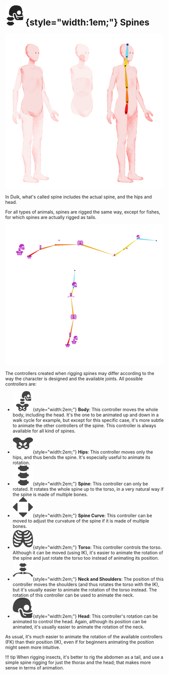 # ![](../../../img/duik/icons/spine.svg){style="width:1em;"} Spines

![](../../../img/illustration/spine.png)

In Duik, what's called spine includes the actual spine, and the hips and head.

For all types of animals, spines are rigged the same way, except for fishes, for which spines are actually rigged as tails.

![](../../../img/duik/bones/spines_00000.png)

The controllers created when rigging spines may differ according to the way the character is designed and the available joints. All possible controllers are:

- ![](../../../img/duik/icons/body.svg){style="width:2em;"} **Body**: This controller moves the whole body, including the head. It's the one to be animated up and down in a walk cycle for example, but except for this specific case, it's more subtle to animate the other controllers of the spine. This controller is always available for all kind of spines.
- ![](../../../img/duik/icons/hips.svg){style="width:2em;"} **Hips**: This controller moves only the hips, and thus bends the spine. It's especially useful to animate its rotation.
- ![](../../../img/duik/icons/vertebrae.svg){style="width:2em;"} **Spine**: This controller can only be rotated. It rotates the whole spine up to the torso, in a very natural way if the spine is made of multiple bones.
- ![](../../../img/duik/icons/move.svg){style="width:2em;"} **Spine Curve**: This controller can be moved to adjust the curvature of the spine if it is made of multiple bones.
- ![](../../../img/duik/icons/torso.svg){style="width:2em;"} **Torso**: This controller controls the torso. Although it can be moved (using IK), it's easier to animate the rotation of the spine and just rotate the torso too instead of animating its position.
- ![](../../../img/duik/icons/shoulders.svg){style="width:2em;"} **Neck and Shoulders**: The position of this controller moves the shoulders (and thus rotates the torso with the IK), but it's usually easier to animate the rotation of the torso instead. The rotation of this controller can be used to animate the neck.
- ![](../../../img/duik/icons/head.svg){style="width:2em;"} **Head**: This controller's rotation can be animated to control the head. Again, although its position can be animated, it's usually easier to animate the rotation of the neck.

As usual, it's much easier to animate the rotation of the available controllers (FK) than their position (IK), even if for beginners animating the position might seem more intuitive.

!!! tip
    When rigging insects, it's better to rig the abdomen as a tail, and use a simple spine rigging for just the thorax and the head; that makes more sense in terms of animation.